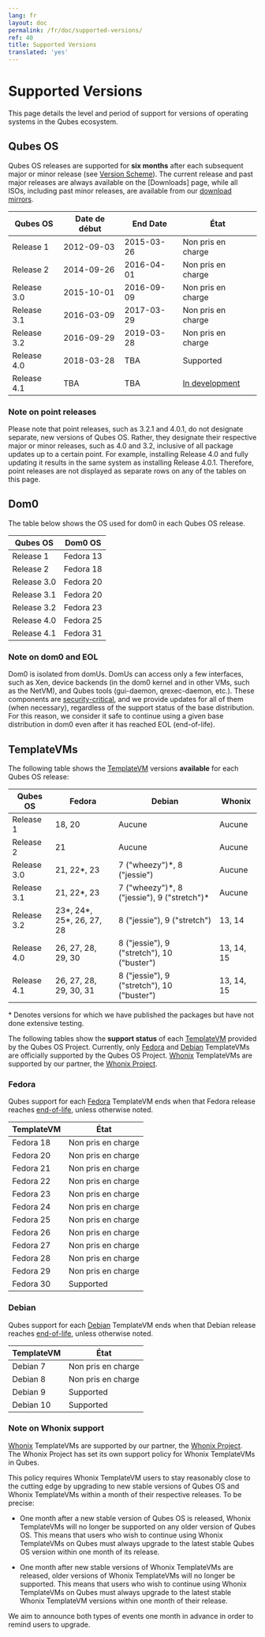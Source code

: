```yaml
---
lang: fr
layout: doc
permalink: /fr/doc/supported-versions/
ref: 40
title: Supported Versions
translated: 'yes'
---
```


# Supported Versions

This page details the level and period of support for versions of operating systems in the Qubes ecosystem.


## Qubes OS

Qubes OS releases are supported for **six months** after each subsequent major
or minor release (see [Version Scheme]). The current release and past major
releases are always available on the [Downloads] page, while all ISOs, including
past minor releases, are available from our [download mirrors].

| Qubes OS      | Date de début | End Date   | État                |
| ------------- | ---------- | ---------- | --------------------- |
| Release 1     | 2012-09-03 | 2015-03-26 | Non pris en charge           |
| Release 2     | 2014-09-26 | 2016-04-01 | Non pris en charge           |
| Release 3.0   | 2015-10-01 | 2016-09-09 | Non pris en charge           |
| Release 3.1   | 2016-03-09 | 2017-03-29 | Non pris en charge           |
| Release 3.2   | 2016-09-29 | 2019-03-28 | Non pris en charge           |
| Release 4.0   | 2018-03-28 | TBA        | Supported             |
| Release 4.1   | TBA        | TBA        | [In development][4.1] |


### Note on point releases

Please note that point releases, such as 3.2.1 and 4.0.1, do not designate separate, new versions of Qubes OS.
Rather, they designate their respective major or minor releases, such as 4.0 and 3.2, inclusive of all package updates up to a certain point.
For example, installing Release 4.0 and fully updating it results in the same system as installing Release 4.0.1.
Therefore, point releases are not displayed as separate rows on any of the tables on this page.


## Dom0

The table below shows the OS used for dom0 in each Qubes OS release.

| Qubes OS      | Dom0 OS   |
| ------------- | --------- |
| Release 1     | Fedora 13 |
| Release 2     | Fedora 18 |
| Release 3.0   | Fedora 20 |
| Release 3.1   | Fedora 20 |
| Release 3.2   | Fedora 23 |
| Release 4.0   | Fedora 25 |
| Release 4.1   | Fedora 31 |


### Note on dom0 and EOL

Dom0 is isolated from domUs. DomUs can access only a few interfaces, such as Xen, device backends (in the dom0 kernel and in other VMs, such as the NetVM), and Qubes tools (gui-daemon, qrexec-daemon, etc.).
These components are [security-critical], and we provide updates for all of them (when necessary), regardless of the support status of the base distribution.
For this reason, we consider it safe to continue using a given base distribution in dom0 even after it has reached EOL (end-of-life).


## TemplateVMs

The following table shows the [TemplateVM] versions **available** for each Qubes OS release:

| Qubes OS      | Fedora                       | Debian                                        | Whonix     |
| ------------- | ---------------------------- | --------------------------------------------- | ---------- |
| Release 1     | 18, 20                       | Aucune                                          | Aucune       |
| Release 2     | 21                           | Aucune                                          | Aucune       |
| Release 3.0   | 21, 22\*, 23                 | 7 ("wheezy")\*, 8 ("jessie")                  | Aucune       |
| Release 3.1   | 21, 22\*, 23                 | 7 ("wheezy")\*, 8 ("jessie"), 9 ("stretch")\* | Aucune       |
| Release 3.2   | 23\*, 24\*, 25\*, 26, 27, 28 | 8 ("jessie"), 9 ("stretch")                   | 13, 14     |
| Release 4.0   | 26, 27, 28, 29, 30           | 8 ("jessie"), 9 ("stretch"), 10 ("buster")    | 13, 14, 15 |
| Release 4.1   | 26, 27, 28, 29, 30, 31       | 8 ("jessie"), 9 ("stretch"), 10 ("buster")    | 13, 14, 15 |

\* Denotes versions for which we have published the packages but have not done
extensive testing.

The following tables show the **support status** of each [TemplateVM] provided by the Qubes OS Project.
Currently, only [Fedora] and [Debian] TemplateVMs are officially supported by the Qubes OS Project.
[Whonix] TemplateVMs are supported by our partner, the [Whonix Project].


### Fedora

Qubes support for each [Fedora] TemplateVM ends when that Fedora release reaches [end-of-life][fedora-eol], unless otherwise noted.

| TemplateVM    | État      |
| ------------- | ----------- |
| Fedora 18     | Non pris en charge |
| Fedora 20     | Non pris en charge |
| Fedora 21     | Non pris en charge |
| Fedora 22     | Non pris en charge |
| Fedora 23     | Non pris en charge |
| Fedora 24     | Non pris en charge |
| Fedora 25     | Non pris en charge |
| Fedora 26     | Non pris en charge |
| Fedora 27     | Non pris en charge |
| Fedora 28     | Non pris en charge |
| Fedora 29     | Non pris en charge |
| Fedora 30     | Supported   |


### Debian

Qubes support for each [Debian] TemplateVM ends when that Debian release reaches [end-of-life][debian-eol], unless otherwise noted.

| TemplateVM    | État       |
| ------------- | ------------ |
| Debian 7      | Non pris en charge  |
| Debian 8      | Non pris en charge  |
| Debian 9      | Supported    |
| Debian 10     | Supported    |


### Note on Whonix support

[Whonix] TemplateVMs are supported by our partner, the [Whonix Project].
The Whonix Project has set its own support policy for Whonix TemplateVMs in Qubes.

This policy requires Whonix TemplateVM users to stay reasonably close to the cutting edge by upgrading to new stable versions of Qubes OS and Whonix TemplateVMs within a month of their respective releases.
To be precise:

 * One month after a new stable version of Qubes OS is released, Whonix TemplateVMs will no longer be supported on any older version of Qubes OS.
   This means that users who wish to continue using Whonix TemplateVMs on Qubes must always upgrade to the latest stable Qubes OS version within one month of its release.

 * One month after new stable versions of Whonix TemplateVMs are released, older versions of Whonix TemplateVMs will no longer be supported.
   This means that users who wish to continue using Whonix TemplateVMs on Qubes must always upgrade to the latest stable Whonix TemplateVM versions within one month of their release.

We aim to announce both types of events one month in advance in order to remind users to upgrade.


[Version Scheme]: /fr/doc/version-scheme/
[Téléchargements]: /fr/downloads/
[download mirrors]: /fr/downloads/#mirrors
[security-critical]: /fr/doc/security-critical-code/
[TemplateVM]: /fr/doc/templates/
[extended support]: /news/2018/03/28/qubes-40/#the-past-and-the-future
[4.1]: https://github.com/QubesOS/qubes-issues/issues?utf8=%E2%9C%93&q=is%3Aissue+milestone%3A%22Release+4.1%22+
[Fedora]: /fr/doc/templates/fedora/
[Debian]: /fr/doc/templates/debian/
[fedora-eol]: https://fedoraproject.org/wiki/End_of_life
[debian-eol]: https://wiki.debian.org/DebianReleases
[Whonix]: /fr/doc/whonix/
[Whonix Project]: https://www.whonix.org/